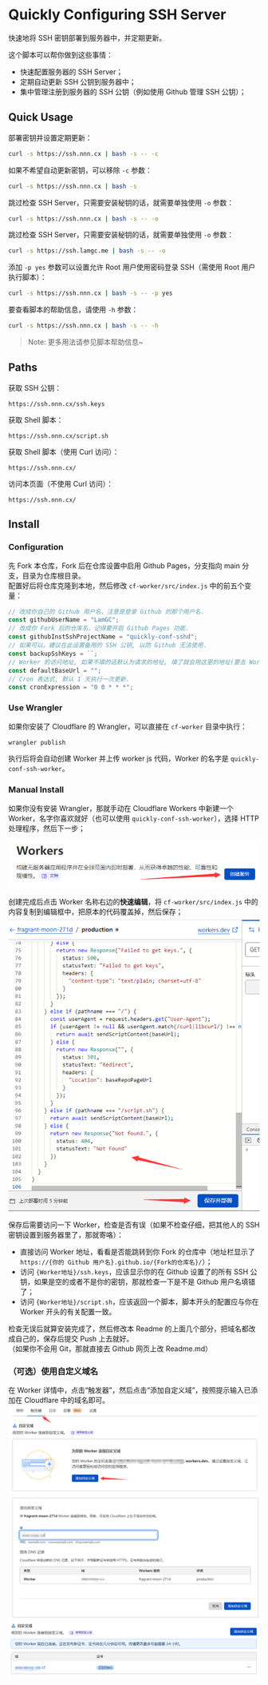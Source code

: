 # Quickly Configuring SSH Server
快速地将 SSH 密钥部署到服务器中，并定期更新。

这个脚本可以帮你做到这些事情：
- 快速配置服务器的 SSH Server；
- 定期自动更新 SSH 公钥到服务器中；
- 集中管理注册到服务器的 SSH 公钥（例如使用 Github 管理 SSH 公钥）；

## Quick Usage
部署密钥并设置定期更新：
```bash
curl -s https://ssh.nnn.cx | bash -s -- -c
```
如果不希望自动更新密钥，可以移除 `-c` 参数：
```bash
curl -s https://ssh.nnn.cx | bash -s
```
跳过检查 SSH Server，只需要安装秘钥的话，就需要单独使用 `-o` 参数：
```bash
curl -s https://ssh.nnn.cx | bash -s -- -o
```
跳过检查 SSH Server，只需要安装秘钥的话，就需要单独使用 `-o` 参数：
```bash
curl -s https://ssh.lamgc.me | bash -s -- -o
```
添加 `-p yes` 参数可以设置允许 Root 用户使用密码登录 SSH（需使用 Root 用户执行脚本）：
```bash
curl -s https://ssh.nnn.cx | bash -s -- -p yes
```
要查看脚本的帮助信息，请使用 `-h` 参数：
```bash
curl -s https://ssh.nnn.cx | bash -s -- -h
```

> Note: 更多用法请参见脚本帮助信息~

## Paths
获取 SSH 公钥：
```
https://ssh.nnn.cx/ssh.keys
```

获取 Shell 脚本：
```
https://ssh.nnn.cx/script.sh
```

获取 Shell 脚本（使用 Curl 访问）：
```
https://ssh.nnn.cx/
```

访问本页面（不使用 Curl 访问）：
```
https://ssh.nnn.cx/
```

## Install
### Configuration
先 Fork 本仓库，Fork 后在仓库设置中启用 Github Pages，分支指向 main 分支，目录为仓库根目录。  
配置好后将仓库克隆到本地，然后修改 `cf-worker/src/index.js` 中的前五个变量：
```javascript
// 改成你自己的 Github 用户名，注意是登录 Github 的那个用户名.
const githubUserName = "LamGC";
// 改成你 Fork 后的仓库名，记得要开启 Github Pages 功能.
const githubInstSshProjectName = "quickly-conf-sshd";
// 如果可以，建议在此设置备用的 SSH 公钥, 以防 Github 无法使用.
const backupSshKeys = ``;
// Worker 的访问地址, 如果不填的话默认为请求的地址, 填了就会用这里的地址(要去 Worker 的触发器那绑定, 否则无效).
const defaultBaseUrl = "";
// Cron 表达式, 默认 1 天执行一次更新.
const cronExpression = "0 0 * * *";
```

### Use Wrangler
如果你安装了 Cloudflare 的 Wrangler，可以直接在 `cf-worker` 目录中执行：
```bash
wrangler publish
```
执行后将会自动创建 Worker 并上传 worker js 代码，Worker 的名字是 `quickly-conf-ssh-worker`。  

### Manual Install
如果你没有安装 Wrangler，那就手动在 Cloudflare Workers 中新建一个 Worker，名字你喜欢就好（也可以使用 `quickly-conf-ssh-worker`），选择 HTTP 处理程序，然后下一步；  

![Create a new worker](docs/Create-a-new-worker.png)  

创建完成后点击 Worker 名称右边的**快速编辑**，将 `cf-worker/src/index.js` 中的内容复制到编辑框中，把原本的代码覆盖掉，然后保存；  
![Copy Code](docs/copy-js-code-to-worker.png)

保存后需要访问一下 Worker，检查是否有误（如果不检查仔细，把其他人的 SSH 密钥设置到服务器里了，那就寄咯）：
- 直接访问 Worker 地址，看看是否能跳转到你 Fork 的仓库中（地址栏显示了 `https://{你的 Github 用户名}.github.io/{Fork的仓库名}/`）；
- 访问 `{Worker地址}/ssh.keys`，应该显示你的在 Github 设置了的所有 SSH 公钥，如果是空的或者不是你的密钥，那就检查一下是不是 Github 用户名填错了；
- 访问 `{Worker地址}/script.sh`，应该返回一个脚本，脚本开头的配置应与你在 Worker 开头的有关配置一致。

检查无误后就算安装完成了，然后修改本 Readme 的上面几个部分，把域名都改成自己的，保存后提交 Push 上去就好。  
（如果你不会用 Git，那就直接去 Github 网页上改 Readme.md）

### （可选）使用自定义域名
在 Worker 详情中，点击“触发器”，然后点击“添加自定义域”，按照提示输入已添加在 Cloudflare 中的域名即可。  
![Add Custom Domain](docs/add-custom-domain.png)  
![Input Custom Domain](docs/input-custom-domain.png)  
![Added Custom Domain](docs/added-custom-domain.png)
